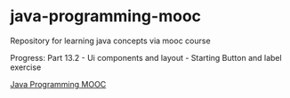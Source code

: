 # java-programming-mooc

Repository for learning java concepts via mooc course

Progress: Part 13.2 - Ui components and layout - Starting Button and label exercise

[Java Programming MOOC](https://java-programming.mooc.fi/part-13/2-UI-components-and-layout)